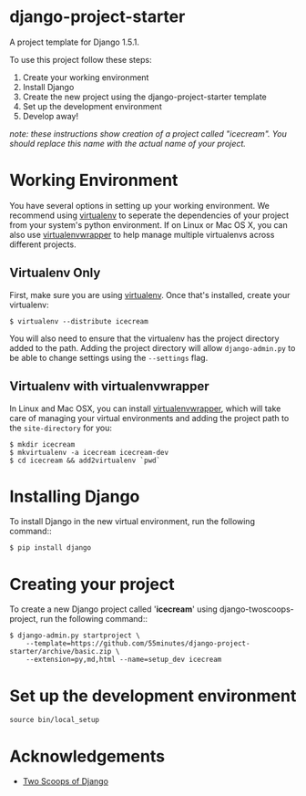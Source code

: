 # django-project-starter

A project template for Django 1.5.1.

To use this project follow these steps:

1.  Create your working environment
2.  Install Django
3.  Create the new project using the django-project-starter template
4.  Set up the development environment
5.  Develop away!

*note: these instructions show creation of a project called "icecream".  You
should replace this name with the actual name of your project.*

# Working Environment

You have several options in setting up your working environment.  We recommend
using [virtualenv][] to seperate the dependencies of your project from your
system's python environment.  If on Linux or Mac OS X, you can also use
[virtualenvwrapper][] to help manage multiple virtualenvs across different
projects.

## Virtualenv Only

First, make sure you are using [virtualenv][]. Once that's installed, create
your virtualenv:

    $ virtualenv --distribute icecream

You will also need to ensure that the virtualenv has the project directory
added to the path. Adding the project directory will allow `django-admin.py` to
be able to change settings using the `--settings` flag.

## Virtualenv with virtualenvwrapper

In Linux and Mac OSX, you can install [virtualenvwrapper][], which will take
care of managing your virtual environments and adding the project path to the
`site-directory` for you:

    $ mkdir icecream
    $ mkvirtualenv -a icecream icecream-dev
    $ cd icecream && add2virtualenv `pwd`


# Installing Django

To install Django in the new virtual environment, run the following command::

    $ pip install django

# Creating your project

To create a new Django project called '**icecream**' using
django-twoscoops-project, run the following command::

    $ django-admin.py startproject \
        --template=https://github.com/55minutes/django-project-starter/archive/basic.zip \
        --extension=py,md,html --name=setup_dev icecream

# Set up the development environment

    source bin/local_setup


# Acknowledgements

* [Two Scoops of Django](https://django.2scoops.org)

[virtualenv]: http://www.virtualenv.org
[virtualenvwrapper]: https://bitbucket.org/dhellmann/virtualenvwrapper/
